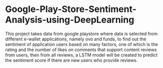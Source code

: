 # Google-Play-Store-Sentiment-Analysis-using-DeepLearning
This project takes data from google playstore where data is selected from different e-wallet applications, namely ovo and funds, to find out the sentiment of application users based on many factors, one of which is the rating and the number of likes on comments that support content reviews from users, then from all reviews, a LSTM model will be created to predict the sentiment score if there are new users who provide reviews.
